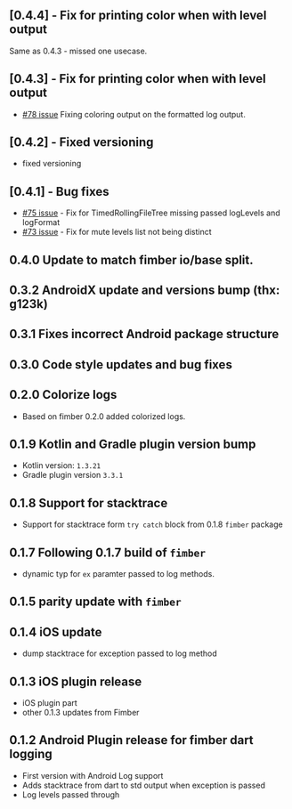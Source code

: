 ## [0.4.4] - Fix for printing color when with level output 

Same as 0.4.3 - missed one usecase.

## [0.4.3] - Fix for printing color when with level output

- [\#78 issue](https://github.com/magillus/flutter-fimber/issues/78) Fixing coloring output on the formatted log output.

## [0.4.2] - Fixed versioning

- fixed versioning

## [0.4.1] - Bug fixes

- [\#75 issue](https://github.com/magillus/flutter-fimber/issues/75) - Fix for TimedRollingFileTree missing passed logLevels and logFormat
- [\#73 issue](https://github.com/magillus/flutter-fimber/issues/73) - Fix for mute levels list not being distinct

## 0.4.0 Update to match fimber io/base split.

## 0.3.2 AndroidX update and versions bump (thx: g123k)

## 0.3.1 Fixes incorrect Android package structure

## 0.3.0 Code style updates and bug fixes

## 0.2.0 Colorize logs

- Based on fimber 0.2.0 added colorized logs.

## 0.1.9 Kotlin and Gradle plugin version bump

- Kotlin version: `1.3.21`
- Gradle plugin version `3.3.1`

## 0.1.8 Support for stacktrace

- Support for stacktrace form `try catch` block from 0.1.8 `fimber` package

## 0.1.7 Following 0.1.7 build of `fimber`

* dynamic typ for `ex` paramter passed to log methods.

## 0.1.5 parity update with `fimber`

## 0.1.4 iOS update

* dump stacktrace for exception passed to log method

## 0.1.3 iOS plugin release

* iOS plugin part
* other 0.1.3 updates from Fimber

## 0.1.2 Android Plugin release for fimber dart logging

* First version with Android Log support
* Adds stacktrace from dart to std output when exception is passed
* Log levels passed through
